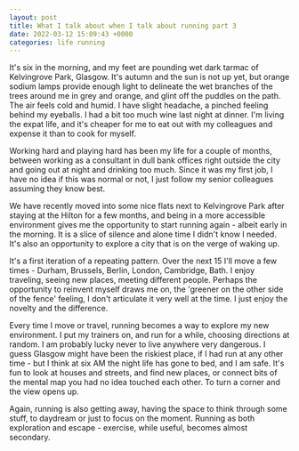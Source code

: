 ```yaml
---
layout: post
title: What I talk about when I talk about running part 3 
date: 2022-03-12 15:09:43 +0000
categories: life running
---
```

It's six in the morning, and my feet are pounding wet dark tarmac of Kelvingrove Park, Glasgow. It's autumn and the sun is not up yet, but orange sodium lamps provide enough light to delineate the wet branches of the trees around me in grey and orange, and glint off the puddles on the path. The air feels cold and humid.
I have slight headache, a pinched feeling behind my eyeballs. I had a bit too much wine last night at dinner. I'm living the expat life, and it's cheaper for me to eat out with my colleagues and expense it than to cook for myself.

Working hard and playing hard has been my life for a couple of months, between working as a consultant in dull bank offices right outside the city and going out at night and drinking too much. Since it was my first job, I have no idea if this was normal or not, I just follow my senior colleagues assuming they know best.

We have recently moved into some nice flats next to Kelvingrove Park after staying at the Hilton for a few months, and being in a more accessible environment gives me the opportunity to start running again - albeit early in the morning. It is a slice of silence and alone time I didn't know I needed. It's also an opportunity to explore a city that is on the verge of waking up.

It's a first iteration of a repeating pattern. Over the next 15 I'll move a few times - Durham, Brussels, Berlin, London, Cambridge, Bath. I enjoy traveling, seeing new places, meeting different people. Perhaps the opportunity to reinvent myself draws me on, the 'greener on the other side of the fence' feeling, I don't articulate it very well at the time. I just enjoy the novelty and the difference.

Every time I move or travel, running becomes a way to explore my new environment. I put my trainers on, and run for a while, choosing directions at random. I am probably lucky never to live anywhere very dangerous. I guess Glasgow might have been the riskiest place, if I had run at any other time - but I think at six AM the night life has gone to bed, and I am safe.
It's fun to look at houses and streets, and find new places, or connect bits of the mental map you had no idea touched each other. To turn a corner and the view opens up.

Again, running is also getting away, having the space to think through some stuff, to daydream or just to focus on the moment. Running as both exploration and escape - exercise, while useful, becomes almost secondary.
